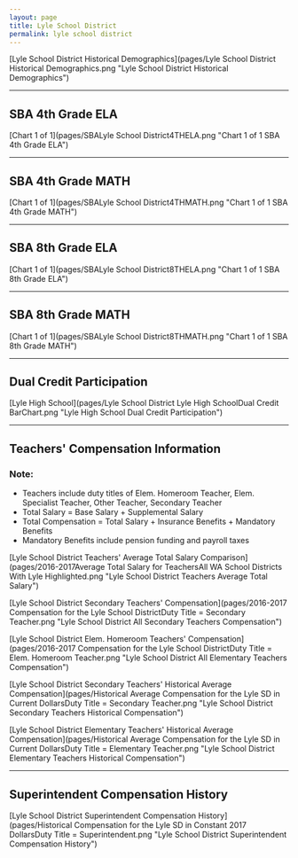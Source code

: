 ```yaml
---
layout: page
title: Lyle School District
permalink: lyle school district
---
```



[Lyle School District Historical Demographics](pages/Lyle School District Historical Demographics.png "Lyle School District Historical Demographics")

___

## SBA 4th Grade ELA

[Chart 1 of 1](pages/SBALyle School District4THELA.png "Chart 1 of 1 SBA 4th Grade ELA")


___

## SBA 4th Grade MATH

[Chart 1 of 1](pages/SBALyle School District4THMATH.png "Chart 1 of 1 SBA 4th Grade MATH")


___

## SBA 8th Grade ELA

[Chart 1 of 1](pages/SBALyle School District8THELA.png "Chart 1 of 1 SBA 8th Grade ELA")


___

## SBA 8th Grade MATH

[Chart 1 of 1](pages/SBALyle School District8THMATH.png "Chart 1 of 1 SBA 8th Grade MATH")


___

## Dual Credit Participation

[Lyle High School](pages/Lyle School District Lyle High SchoolDual Credit BarChart.png "Lyle High School Dual Credit Participation")


___

## Teachers' Compensation Information
### Note:
- Teachers include duty titles of Elem. Homeroom Teacher, Elem. Specialist Teacher, Other Teacher, Secondary Teacher
- Total Salary = Base Salary + Supplemental Salary
- Total Compensation = Total Salary + Insurance Benefits + Mandatory Benefits
- Mandatory Benefits include pension funding and payroll taxes

[Lyle School District Teachers' Average Total Salary Comparison](pages/2016-2017Average Total Salary for TeachersAll WA School Districts With Lyle Highlighted.png "Lyle School District Teachers Average Total Salary")

[Lyle School District Secondary Teachers' Compensation](pages/2016-2017 Compensation for the Lyle School DistrictDuty Title = Secondary Teacher.png "Lyle School District All Secondary Teachers Compensation")

[Lyle School District Elem. Homeroom Teachers' Compensation](pages/2016-2017 Compensation for the Lyle School DistrictDuty Title = Elem. Homeroom Teacher.png "Lyle School District All Elementary Teachers Compensation")

[Lyle School District Secondary Teachers' Historical Average Compensation](pages/Historical Average Compensation for the Lyle SD in Current DollarsDuty Title = Secondary Teacher.png "Lyle School District Secondary Teachers Historical Compensation")

[Lyle School District Elementary Teachers' Historical Average Compensation](pages/Historical Average Compensation for the Lyle SD in Current DollarsDuty Title = Elementary Teacher.png "Lyle School District Elementary Teachers Historical Compensation")


___

## Superintendent Compensation History

[Lyle School District Superintendent Compensation History](pages/Historical Compensation for the Lyle SD in Constant 2017 DollarsDuty Title = Superintendent.png "Lyle School District Superintendent Compensation History")

